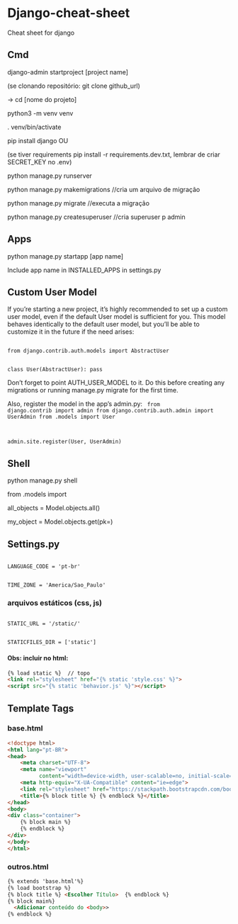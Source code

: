 # Django-cheat-sheet
Cheat sheet for django

## Cmd
django-admin startproject [project name]
	
(se clonando repositório: git clone github_url)

-> cd [nome do projeto]

python3 -m venv venv

. venv/bin/activate

pip install django OU

(se tiver requirements pip install -r requirements.dev.txt, lembrar de criar SECRET_KEY no .env)

python manage.py runserver

python manage.py makemigrations   //cria um arquivo de migração

python manage.py migrate          //executa a migração

python manage.py createsuperuser  //cria superuser p admin


## Apps
python manage.py startapp [app name]

Include app name in INSTALLED_APPS in settings.py

## Custom User Model
If you’re starting a new project, it’s highly recommended to set up a custom user model, even if the default User model is sufficient for you. This model behaves identically to the default user model, but you’ll be able to customize it in the future if the need arises:

<code>
from django.contrib.auth.models import AbstractUser

class User(AbstractUser):
    pass
</code>

Don’t forget to point AUTH_USER_MODEL to it. Do this before creating any migrations or running manage.py migrate for the first time.

Also, register the model in the app’s admin.py:
<code>
from django.contrib import admin
from django.contrib.auth.admin import UserAdmin
from .models import User
	
admin.site.register(User, UserAdmin)
</code>

## Shell
python manage.py shell

from <app>.models import <Model>


all_objects = Model.objects.all()

my_object = Model.objects.get(pk=<id>)

## Settings.py
<code>
LANGUAGE_CODE = 'pt-br'

TIME_ZONE = 'America/Sao_Paulo'
</code>
### arquivos estáticos (css, js)
<code>
STATIC_URL = '/static/'

STATICFILES_DIR = ['static']
</code>
#### Obs: incluir no html:
```html
{% load static %}  // topo
<link rel="stylesheet" href="{% static 'style.css' %}">
<script src="{% static 'behavior.js' %}"></script>
```

## Template Tags
### base.html
```html
<!doctype html>
<html lang="pt-BR">
<head>
	<meta charset="UTF-8">
	<meta name="viewport"
	      content="width=device-width, user-scalable=no, initial-scale=1.0, maximum-scale=1.0, minimum-scale=1.0">
	<meta http-equiv="X-UA-Compatible" content="ie=edge">
	<link rel="stylesheet" href="https://stackpath.bootstrapcdn.com/bootstrap/4.1.1/css/bootstrap.min.css">
	<title>{% block title %} {% endblock %}</title>
</head>
<body>
<div class="container">
	{% block main %}
	{% endblock %}
</div>
</body>
</html>
```
### outros.html
```html
{% extends 'base.html'%}
{% load bootstrap %}
{% block title %} <Escolher Título>  {% endblock %}
{% block main%}
  <Adicionar conteúdo do <body>>
{% endblock %}
```
